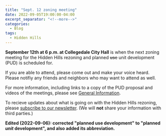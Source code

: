 ```yaml
---
title: "Sept. 12 zoning meeting"
date: 2022-09-05T19:00:00-04:00
excerpt_separator: "<!--more-->"
categories:
  - Blog
tags:
  - Hidden Hills 
---
```


**September 12th at 6 p.m. at Collegedale City Hall** is when the next zoning meeting for the Hidden Hills rezoning and planned ~~use~~ unit development (PUD) is scheduled for.

<!--more-->

If you are able to attend, please come out and make your voice heard.
Please notifiy any friends and neighbors who may want to attend as well.

For more information, including links to a copy of the PUD proposal and videos of the meetings, please see [General Information](/info/).

To recieve updates about what is going on with the Hidden Hills rezoning, please [subscribe to our newsletter](https://form.jotform.com/222486313327151).
(We will **not** share your information with third parties.)

**Edited (2022-09-06): corrected "planned use development" to "planned _unit_ development", and also added its abbreviation.**
